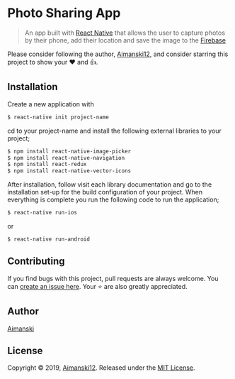 # Photo Sharing App

> An app built with [React Native](https://facebook.github.io/react-native/) that allows the user to capture photos by their phone, add their location and save the image to the [Firebase](https://firebase.google.com/)

Please consider following the author, [Aimanski12](https://github.com/Aimanski12), and consider starring this project to show your :heart: and :thumbsup:.

## Installation

Create a new application with
```bash
$ react-native init project-name
```

cd to your project-name and install the following external libraries to your project;

```bash
$ npm install react-native-image-picker
$ npm install react-native-navigation
$ npm install react-redux
$ npm install react-native-vector-icons

```
After installation, follow visit each library documentation and go to the installation set-up for the build configuration of your project. When everything is complete you run the following code to run the application;

```bash
$ react-native run-ios
```

or

```bash
$ react-native run-android
```

## Contributing

If you find bugs with this project, pull requests are always welcome. You can [create an issue here](https://github.com/Aimanski12/react-native-p03/issues/new).
Your :star: are also greatly appreciated.

## Author

[Aimanski](https://github.com/Aimanski12)

## License 

Copyright © 2019, [Aimanski12](https://github.com/Aimanski12).
Released under the [MIT License](LICENSE).